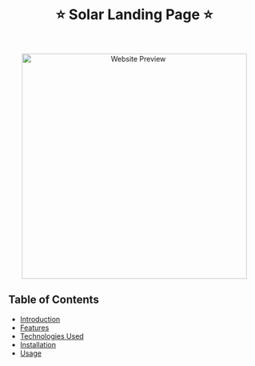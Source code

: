 <h1 align="center"> ⭐️ Solar Landing Page ⭐️ </h1> <br>

<p align="center">
  <a href="#">
    <img alt="Website Preview" title="Thumbnail" src="http://i.imgur.com/VShxJHs.png" width="450">
  </a>
</p>

## Table of Contents

- [Introduction](#introduction)
- [Features](#features)
- [Technologies Used](#technologies-used)
- [Installation](#installation)
- [Usage](#usage)


